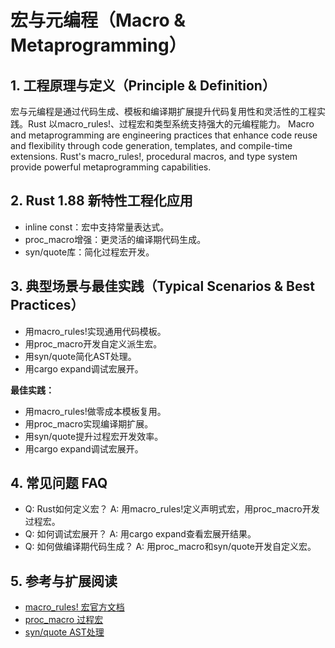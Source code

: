 # 宏与元编程（Macro & Metaprogramming）

## 1. 工程原理与定义（Principle & Definition）

宏与元编程是通过代码生成、模板和编译期扩展提升代码复用性和灵活性的工程实践。Rust 以macro_rules!、过程宏和类型系统支持强大的元编程能力。
Macro and metaprogramming are engineering practices that enhance code reuse and flexibility through code generation, templates, and compile-time extensions. Rust's macro_rules!, procedural macros, and type system provide powerful metaprogramming capabilities.

## 2. Rust 1.88 新特性工程化应用

- inline const：宏中支持常量表达式。
- proc_macro增强：更灵活的编译期代码生成。
- syn/quote库：简化过程宏开发。

## 3. 典型场景与最佳实践（Typical Scenarios & Best Practices）

- 用macro_rules!实现通用代码模板。
- 用proc_macro开发自定义派生宏。
- 用syn/quote简化AST处理。
- 用cargo expand调试宏展开。

**最佳实践：**

- 用macro_rules!做零成本模板复用。
- 用proc_macro实现编译期扩展。
- 用syn/quote提升过程宏开发效率。
- 用cargo expand调试宏展开。

## 4. 常见问题 FAQ

- Q: Rust如何定义宏？
  A: 用macro_rules!定义声明式宏，用proc_macro开发过程宏。
- Q: 如何调试宏展开？
  A: 用cargo expand查看宏展开结果。
- Q: 如何做编译期代码生成？
  A: 用proc_macro和syn/quote开发自定义宏。

## 5. 参考与扩展阅读

- [macro_rules! 宏官方文档](https://doc.rust-lang.org/reference/macros-by-example.html)
- [proc_macro 过程宏](https://doc.rust-lang.org/reference/procedural-macros.html)
- [syn/quote AST处理](https://github.com/dtolnay/syn)
